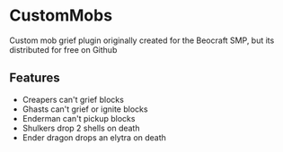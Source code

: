 # CustomMobs

Custom mob grief plugin originally created for the Beocraft SMP, but its distributed for free on Github

## Features

- Creapers can't grief blocks
- Ghasts can't grief or ignite blocks
- Enderman can't pickup blocks
- Shulkers drop 2 shells on death
- Ender dragon drops an elytra on death
